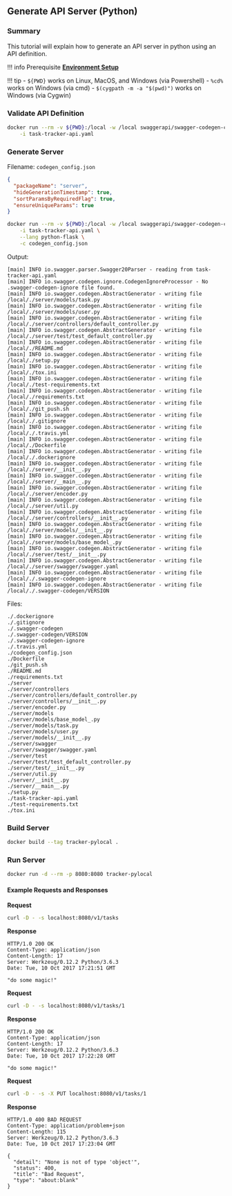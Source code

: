 ## Generate API Server (Python)

### Summary

This tutorial will explain how to generate an API server in python using an API definition.

!!! info
    Prerequisite [**Environment Setup**](setup.md)


!!! tip
    - `${PWD}` works on Linux, MacOS, and Windows (via Powershell)
    - `%cd%` works on Windows (via cmd)
    - `$(cygpath -m -a "$(pwd)")` works on Windows (via Cygwin)


### Validate API Definition

```bash
docker run --rm -v ${PWD}:/local -w /local swaggerapi/swagger-codegen-cli validate \
    -i task-tracker-api.yaml
```


### Generate Server

Filename: `codegen_config.json`

```json
{
  "packageName": "server",
  "hideGenerationTimestamp": true,
  "sortParamsByRequiredFlag": true,
  "ensureUniqueParams": true
}
```


```bash
docker run --rm -v ${PWD}:/local -w /local swaggerapi/swagger-codegen-cli generate \
    -i task-tracker-api.yaml \
    --lang python-flask \
    -c codegen_config.json
```


Output:
```
[main] INFO io.swagger.parser.Swagger20Parser - reading from task-tracker-api.yaml
[main] INFO io.swagger.codegen.ignore.CodegenIgnoreProcessor - No .swagger-codegen-ignore file found.
[main] INFO io.swagger.codegen.AbstractGenerator - writing file /local/./server/models/task.py
[main] INFO io.swagger.codegen.AbstractGenerator - writing file /local/./server/models/user.py
[main] INFO io.swagger.codegen.AbstractGenerator - writing file /local/./server/controllers/default_controller.py
[main] INFO io.swagger.codegen.AbstractGenerator - writing file /local/./server/test/test_default_controller.py
[main] INFO io.swagger.codegen.AbstractGenerator - writing file /local/./README.md
[main] INFO io.swagger.codegen.AbstractGenerator - writing file /local/./setup.py
[main] INFO io.swagger.codegen.AbstractGenerator - writing file /local/./tox.ini
[main] INFO io.swagger.codegen.AbstractGenerator - writing file /local/./test-requirements.txt
[main] INFO io.swagger.codegen.AbstractGenerator - writing file /local/./requirements.txt
[main] INFO io.swagger.codegen.AbstractGenerator - writing file /local/./git_push.sh
[main] INFO io.swagger.codegen.AbstractGenerator - writing file /local/./.gitignore
[main] INFO io.swagger.codegen.AbstractGenerator - writing file /local/./.travis.yml
[main] INFO io.swagger.codegen.AbstractGenerator - writing file /local/./Dockerfile
[main] INFO io.swagger.codegen.AbstractGenerator - writing file /local/./.dockerignore
[main] INFO io.swagger.codegen.AbstractGenerator - writing file /local/./server/__init__.py
[main] INFO io.swagger.codegen.AbstractGenerator - writing file /local/./server/__main__.py
[main] INFO io.swagger.codegen.AbstractGenerator - writing file /local/./server/encoder.py
[main] INFO io.swagger.codegen.AbstractGenerator - writing file /local/./server/util.py
[main] INFO io.swagger.codegen.AbstractGenerator - writing file /local/./server/controllers/__init__.py
[main] INFO io.swagger.codegen.AbstractGenerator - writing file /local/./server/models/__init__.py
[main] INFO io.swagger.codegen.AbstractGenerator - writing file /local/./server/models/base_model_.py
[main] INFO io.swagger.codegen.AbstractGenerator - writing file /local/./server/test/__init__.py
[main] INFO io.swagger.codegen.AbstractGenerator - writing file /local/./server/swagger/swagger.yaml
[main] INFO io.swagger.codegen.AbstractGenerator - writing file /local/./.swagger-codegen-ignore
[main] INFO io.swagger.codegen.AbstractGenerator - writing file /local/./.swagger-codegen/VERSION
```


Files:
```
./.dockerignore
./.gitignore
./.swagger-codegen
./.swagger-codegen/VERSION
./.swagger-codegen-ignore
./.travis.yml
./codegen_config.json
./Dockerfile
./git_push.sh
./README.md
./requirements.txt
./server
./server/controllers
./server/controllers/default_controller.py
./server/controllers/__init__.py
./server/encoder.py
./server/models
./server/models/base_model_.py
./server/models/task.py
./server/models/user.py
./server/models/__init__.py
./server/swagger
./server/swagger/swagger.yaml
./server/test
./server/test/test_default_controller.py
./server/test/__init__.py
./server/util.py
./server/__init__.py
./server/__main__.py
./setup.py
./task-tracker-api.yaml
./test-requirements.txt
./tox.ini
```


### Build Server

```bash
docker build --tag tracker-pylocal .
```


### Run Server

```bash
docker run -d --rm -p 8080:8080 tracker-pylocal
```


#### Example Requests and Responses

**Request**

```bash
curl -D - -s localhost:8080/v1/tasks
```

**Response**

```http
HTTP/1.0 200 OK
Content-Type: application/json
Content-Length: 17
Server: Werkzeug/0.12.2 Python/3.6.3
Date: Tue, 10 Oct 2017 17:21:51 GMT

"do some magic!"
```

**Request**

```bash
curl -D - -s localhost:8080/v1/tasks/1
```

**Response**

```http
HTTP/1.0 200 OK
Content-Type: application/json
Content-Length: 17
Server: Werkzeug/0.12.2 Python/3.6.3
Date: Tue, 10 Oct 2017 17:22:28 GMT

"do some magic!"
```

**Request**

```bash
curl -D - -s -X PUT localhost:8080/v1/tasks/1
```

**Response**

```http
HTTP/1.0 400 BAD REQUEST
Content-Type: application/problem+json
Content-Length: 115
Server: Werkzeug/0.12.2 Python/3.6.3
Date: Tue, 10 Oct 2017 17:23:04 GMT

{
  "detail": "None is not of type 'object'",
  "status": 400,
  "title": "Bad Request",
  "type": "about:blank"
}
```
